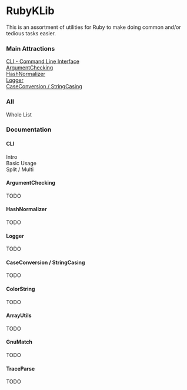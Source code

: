 # RubyKLib
This is an assortment of utilities for Ruby to make doing common and/or tedious tasks easier.  

### Main Attractions
[CLI - Command Line Interface](#cli)  
[ArgumentChecking](#argumentchecking)  
[HashNormalizer](#hashnormalizer)  
[Logger](#logger)  
[CaseConversion / StringCasing](#caseconversion--stringcasing)  

### All
Whole List

### Documentation

#### CLI
Intro  
Basic Usage  
Split / Multi  
#### ArgumentChecking
TODO
#### HashNormalizer
TODO
#### Logger
TODO
#### CaseConversion / StringCasing
TODO
#### ColorString
TODO
#### ArrayUtils
TODO
#### GnuMatch
TODO
#### TraceParse
TODO